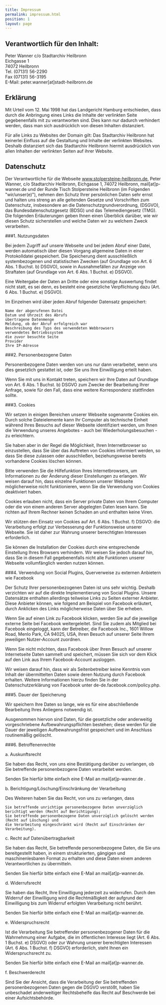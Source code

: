 ```yaml
---
title: Impressum
permalink: impressum.html
position: 1
layout: page
---
```


## Verantwortlich für den Inhalt:  
Peter Wanner
c/o 
Stadtarchiv Heilbronn  
Eichgasse 1  
74072 Heilbronn  
Tel. (07131) 56-2290  
Fax (07131) 56-3195  
E-Mail: peter.wanner[at]stadt-heilbronn.de  
 
## Erklärung  
Mit Urteil vom 12. Mai 1998 hat das Landgericht Hamburg entschieden, dass durch die Anbringung eines Links die Inhalte der verlinkten Seite gegebenenfalls mit zu verantworten sind. Dies kann nur dadurch verhindert werden, dass man sich ausdrücklich von diesen Inhalten distanziert.  

Für alle Links zu Websites der Domain gilt: Das Stadtarchiv Heilbronn hat keinerlei Einfluss auf die Gestaltung und Inhalte der verlinkten Websites. Deshalb distanziert sich das Stadtarchiv Heilbronn hiermit ausdrücklich von allen Inhalten der verlinkten Seiten auf ihrer Website.

## Datenschutz

Der Verantwortliche für die Webseite www.stolpersteine-heilbronn.de, Peter Wanner, c/o Stadtarchiv Heilbronn, Eichgasse 1, 74072 Heilbronn, mail[at]p-wanner.de und der Runde Tisch Stolpersteine Heilbronn (im Folgenden "wir/unser(e)"), nehmen den Schutz Ihrer persönlichen Daten sehr ernst und halten uns streng an alle geltenden Gesetze und Vorschriften zum Datenschutz, insbesondere an die Datenschutzgrundverordnung, (DSGVO), das Bundesdatenschutzgesetz (BDSG) und das Telemediengesetz (TMG). Die folgenden Erläuterungen geben Ihnen einen Überblick darüber, wie wir diesen Schutz sicherstellen und welche Daten wir zu welchem Zweck verarbeiten.

###1. Nutzungsdaten

Bei jedem Zugriff auf unsere Webseite und bei jedem Abruf einer Datei, werden automatisch über diesen Vorgang allgemeine Daten in einer Protokolldatei gespeichert. Die Speicherung dient ausschließlich systembezogenen und statistischen Zwecken (auf Grundlage von Art. 6 Abs. 1 Buchst. b) DSGVO), sowie in Ausnahmefällen zur Anzeige von Straftaten (auf Grundlage von Art. 6 Abs. 1 Buchst. e) DSGVO).

Eine Weitergabe der Daten an Dritte oder eine sonstige Auswertung findet nicht statt, es sei denn, es besteht eine gesetzliche Verpflichtung dazu (Art. 6 Abs. 1 Buchst. e) DSGVO).

Im Einzelnen wird über jeden Abruf folgender Datensatz gespeichert:

    Name der abgerufenen Datei
    Datum und Uhrzeit des Abrufs
    übertragene Datenmenge
    Meldung, ob der Abruf erfolgreich war
    Beschreibung des Typs des verwendeten Webbrowsers
    verwendetes Betriebssystem
    die zuvor besuchte Seite
    Provider
    Ihre IP-Adresse

###2. Personenbezogene Daten

Personenbezogene Daten werden von uns nur dann verarbeitet, wenn uns dies gesetzlich gestattet ist, oder Sie uns Ihre Einwilligung erteilt haben.

Wenn Sie mit uns in Kontakt treten, speichern wir Ihre Daten auf Grundlage von Art. 6 Abs. 1 Buchst. b) DSGVO zum Zwecke der Bearbeitung Ihrer Anfrage, sowie für den Fall, dass eine weitere Korrespondenz stattfinden sollte.

###3. Cookies

Wir setzen in einigen Bereichen unserer Webseite sogenannte Cookies ein. Durch solche Dateielemente kann Ihr Computer als technische Einheit während Ihres Besuchs auf dieser Webseite identifiziert werden, um Ihnen die Verwendung unseres Angebotes - auch bei Wiederholungsbesuchen - zu erleichtern.

Sie haben aber in der Regel die Möglichkeit, Ihren Internetbrowser so einzustellen, dass Sie über das Auftreten von Cookies informiert werden, so dass Sie diese zulassen oder ausschließen, beziehungsweise bereits vorhandene Cookies löschen können.

Bitte verwenden Sie die Hilfefunktion Ihres Internetbrowsers, um Informationen zu der Änderung dieser Einstellungen zu erlangen. Wir weisen darauf hin, dass einzelne Funktionen unserer Webseite möglicherweise nicht funktionieren, wenn Sie die Verwendung von Cookies deaktiviert haben.

Cookies erlauben nicht, dass ein Server private Daten von Ihrem Computer oder die von einem anderen Server abgelegten Daten lesen kann. Sie richten auf Ihrem Rechner keinen Schaden an und enthalten keine Viren.

Wir stützen den Einsatz von Cookies auf Art. 6 Abs. 1 Buchst. f) DSGVO: die Verarbeitung erfolgt zur Verbesserung der Funktionsweise unserer Webseite. Sie ist daher zur Wahrung unserer berechtigten Interessen erforderlich.

Sie können die Installation der Cookies durch eine entsprechende Einstellung Ihres Browsers verhindern. Wir weisen Sie jedoch darauf hin, dass Sie in diesem Fall gegebenenfalls nicht alle Funktionen unserer Webseite vollumfänglich werden nutzen können.

###4. Verwendung von Social Plugins, Querverweise zu externen Anbietern wie Facebook

Der Schutz Ihrer personenbezogenen Daten ist uns sehr wichtig. Deshalb verzichten wir auf die direkte Implementierung von Social Plugins. Unsere Datensätze enthalten allerdings teilweise Links zu Seiten externer Anbieter. Diese Anbieter können, wie folgend am Beispiel von Facebook erläutert, durch Anklicken des Links möglicherweise Daten über Sie erheben.

Wenn Sie auf einen Link zu Facebook klicken, werden Sie auf die jeweilige externe Seite bei Facebook weitergeleitet. Sind Sie zudem als Mitglied bei Facebook eingeloggt, kann der Betreiber, die Facebook Inc., 1601 Willow Road, Menlo Park, CA 94025, USA, Ihren Besuch auf unserer Seite Ihrem jeweiligen Nutzer-Account zuordnen.

Wenn Sie nicht möchten, dass Facebook über Ihren Besuch auf unserer Internetseite Daten sammelt und speichert, müssen Sie sich vor dem Klick auf den Link aus Ihrem Facebook-Account ausloggen.

Wir weisen darauf hin, dass wir als Seitenbetreiber keine Kenntnis vom Inhalt der übermittelten Daten sowie deren Nutzung durch Facebook erhalten. Weitere Informationen hierzu finden Sie in der Datenschutzerklärung von Facebook unter de-de.facebook.com/policy.php.

###5. Dauer der Speicherung

Wir speichern Ihre Daten so lange, wie es für eine abschließende Bearbeitung Ihres Anliegens notwendig ist.

Ausgenommen hiervon sind Daten, für die gesetzliche oder anderweitig vorgeschriebene Aufbewahrungspflichten bestehen; diese werden für die Dauer der jeweiligen Aufbewahrungsfrist gespeichert und im Anschluss routinemäßig gelöscht.

###6. Betroffenenrechte

a. Auskunftsrecht

Sie haben das Recht, von uns eine Bestätigung darüber zu verlangen, ob Sie betreffende personenbezogene Daten verarbeitet werden.

Senden Sie hierfür bitte einfach eine E-Mail an mail[at]p-wanner.de .

b. Berichtigung/Löschung/Einschränkung der Verarbeitung

Des Weiteren haben Sie das Recht, von uns zu verlangen, dass

    Sie betreffende unrichtige personenbezogene Daten unverzüglich berichtigt werden (Recht auf Berichtigung);
    Sie betreffende personenbezogene Daten unverzüglich gelöscht werden (Recht auf Löschung) und
    die Verarbeitung eingeschränkt wird (Recht auf Einschränken der Verarbeitung).

c. Recht auf Datenübertragbarkeit

Sie haben das Recht, Sie betreffende personenbezogene Daten, die Sie uns bereitgestellt haben, in einem strukturierten, gängigen und maschinenlesbaren Format zu erhalten und diese Daten einem anderen Verantwortlichen zu übermitteln.

Senden Sie hierfür bitte einfach eine E-Mail an mail[at]p-wanner.de.

d. Widerrufsrecht

Sie haben das Recht, Ihre Einwilligung jederzeit zu widerrufen. Durch den Widerruf der Einwilligung wird die Rechtmäßigkeit der aufgrund der Einwilligung bis zum Widerruf erfolgten Verarbeitung nicht berührt.

Senden Sie hierfür bitte einfach eine E-Mail an mail[at]p-wanner.de.

e. Widerspruchsrecht

Ist die Verarbeitung Sie betreffender personenbezogener Daten für die Wahrnehmung einer Aufgabe, die im öffentlichen Interesse liegt (Art. 6 Abs. 1 Buchst. e) DSGVO) oder zur Wahrung unserer berechtigten Interessen (Art. 6 Abs. 1 Buchst. f) DSGVO) erforderlich, steht Ihnen ein Widerspruchsrecht zu.

Senden Sie hierfür bitte einfach eine E-Mail an mail[at]p-wanner.de.

f. Beschwerderecht

Sind Sie der Ansicht, dass die Verarbeitung der Sie betreffenden personenbezogenen Daten gegen die DSGVO verstößt, haben Sie unbeschadet anderweitiger Rechtsbehelfe das Recht auf Beschwerde bei einer Aufsichtsbehörde.
